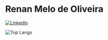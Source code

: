 # Renan Melo de Oliveira

[![LinkedIn](https://img.shields.io/badge/LinkedIn-0077B5?style=for-the-badge&logo=linkedin&logoColor=white)](https://www.linkedin.com/in/renan-melo-de-oliveira/)

![Top Langs](https://github-readme-stats-git-masterrstaa-rickstaa.vercel.app/api/top-langs/?username=renanoliveira1221&layout=compact&bg_color=000&border_color=30A3DC&title_color=E94D5F&text_color=FFF)
